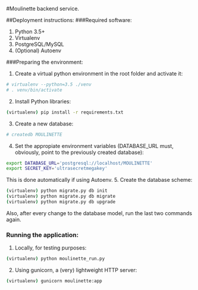 #Moulinette backend service.

##Deployment instructions:
###Required software:
1. Python 3.5+
2. Virtualenv
3. PostgreSQL/MySQL
4. (Optional) Autoenv

###Preparing the environment:
1. Create a virtual python environment in the root folder and activate it:
```bash
# virtualenv --python=3.5 ./venv
# . venv/bin/activate
```
2. Install Python libraries:
```bash
(virtualenv) pip install -r requirements.txt
```
3. Create a new database:
```bash
# createdb MOULINETTE
```
4. Set the appropiate environment variables (DATABASE_URL must, obviously, 
point to the previously created database):
```bash
export DATABASE_URL='postgresql://localhost/MOULINETTE'
export SECRET_KEY='ultrasecretmegakey'
```
This is done automatically if using Autoenv.
5. Create the database scheme:
```bash
(virtualenv) python migrate.py db init
(virtualenv) python migrate.py db migrate
(virtualenv) python migrate.py db upgrade
```
Also, after every change to the database model, run the last two commands 
again.

### Running the application:
1. Locally, for testing purposes:
```bash
(virtualenv) python moulinette_run.py
```
2. Using gunicorn, a (very) lightweight HTTP server:
```bash
(virtualenv) gunicorn moulinette:app
```

